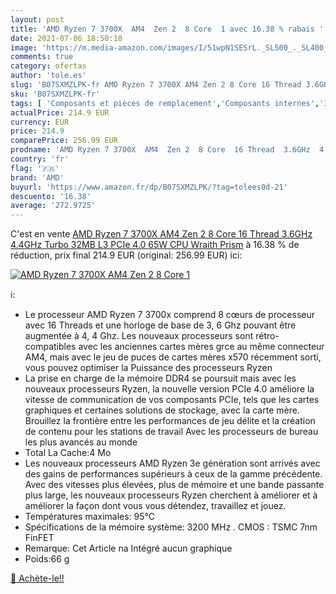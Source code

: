 ```yaml
---
layout: post
title: 'AMD Ryzen 7 3700X  AM4  Zen 2  8 Core  1 avec 16.38 % rabais '
date: 2021-07-06 18:50:18
image: 'https://m.media-amazon.com/images/I/51wpN1SESrL._SL500_._SL400_.jpg'
comments: true
category: ofertas
author: 'tole.es'
slug: 'B07SXMZLPK-fr AMD Ryzen 7 3700X AM4 Zen 2 8 Core 16 Thread 3.6GHz 4.4GHz...'
sku: 'B07SXMZLPK-fr'
tags: [ 'Composants et pièces de remplacement','Composants internes','Informatique','Processeurs','amd', ]
actualPrice: 214.9 EUR
currency: EUR
price: 214.9
comparePrice: 256.99 EUR
prodname: 'AMD Ryzen 7 3700X  AM4  Zen 2  8 Core  16 Thread  3.6GHz  4.4GHz Turbo  32MB L3  PCIe 4.0  65W  CPU  Wraith Prism'
country: 'fr'
flag: '🇫🇷'
brand: 'AMD'
buyurl: 'https://www.amazon.fr/dp/B07SXMZLPK/?tag=tolees0d-21'
descuento: '16.38'
average: '272.9725'
---
```


C'est en vente [AMD Ryzen 7 3700X  AM4  Zen 2  8 Core  16 Thread  3.6GHz  4.4GHz Turbo  32MB L3  PCIe 4.0  65W  CPU  Wraith Prism](https://www.amazon.fr/dp/B07SXMZLPK/?tag=tolees0d-21)  à  16.38 % de réduction, prix final  214.9 EUR (original: 256.99 EUR) ici:

[![AMD Ryzen 7 3700X  AM4  Zen 2  8 Core  1](https://m.media-amazon.com/images/I/51wpN1SESrL._SL500_._SL400_.jpg)](https://www.amazon.fr/dp/B07SXMZLPK/?tag=tolees0d-21)

ℹ️:

- Le processeur AMD Ryzen 7 3700x comprend 8 cœurs de processeur avec 16 Threads et une horloge de base de 3, 6 Ghz pouvant être augmentée à 4, 4 Ghz. Les nouveaux processeurs sont rétro-compatibles avec les anciennes cartes mères grce au même connecteur AM4, mais avec le jeu de puces de cartes mères x570 récemment sorti, vous pouvez optimiser la Puissance des processeurs Ryzen
- La prise en charge de la mémoire DDR4 se poursuit mais avec les nouveaux processeurs Ryzen, la nouvelle version PCIe 4.0 améliore la vitesse de communication de vos composants PCIe, tels que les cartes graphiques et certaines solutions de stockage, avec la carte mère. Brouillez la frontière entre les performances de jeu délite et la création de contenu pour les stations de travail Avec les processeurs de bureau les plus avancés au monde
- Total La Cache:4 Mo
- Les nouveaux processeurs AMD Ryzen 3e génération sont arrivés avec des gains de performances supérieurs à ceux de la gamme précédente. Avec des vitesses plus élevées, plus de mémoire et une bande passante plus large, les nouveaux processeurs Ryzen cherchent à améliorer et à améliorer la façon dont vous vous détendez, travaillez et jouez.
- Températures maximales: 95°C
- Spécifications de la mémoire système: 3200 MHz . CMOS : TSMC 7nm FinFET
- Remarque: Cet Article na Intégré aucun graphique
- Poids:66 g

[🛒 Achète-le!!](https://www.amazon.fr/dp/B07SXMZLPK/?tag=tolees0d-21)
